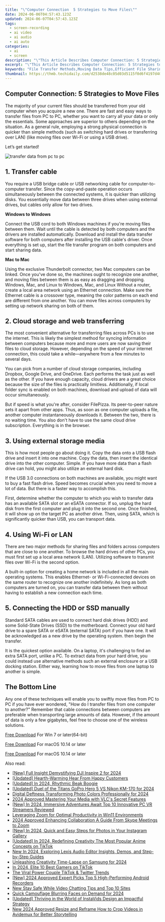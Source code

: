```yaml
---
title: "\"Computer Connection  5 Strategies to Move Files\""
date: 2024-06-06T04:57:43.123Z
updated: 2024-06-07T04:57:43.123Z
tags: 
  - screen-recording
  - ai video
  - ai audio
  - ai auto
categories: 
  - ai
  - screen
description: "\"This Article Describes Computer Connection: 5 Strategies to Move Files\""
excerpt: "\"This Article Describes Computer Connection: 5 Strategies to Move Files\""
keywords: "File Transfer Methods,Moving Data Tips,Efficient File Sharing,Computer File Strategies,Speed Up File Transfers,Data Migration Techniques,Streamline File Moves"
thumbnail: https://thmb.techidaily.com/d2538de48c05d03d5115f0d6f4197d40a4705facf7c78bd0835d847acacb8649.jpg
---
```


## Computer Connection: 5 Strategies to Move Files

The majority of your current files should be transferred from your old computer when you acquire a new one. There are fast and easy ways to transfer files from PC to PC, whether you want to carry all your data or only the essentials. Some approaches are superior to others depending on the situation. As a general rule, employing a strong physical connection is quicker than simple methods (such as switching hard drives or transferring over LAN) (like moving files over Wi-Fi or using a USB drive).

Let’s get started!

![transfer data from pc to pc](https://images.wondershare.com/filmora/article-images/2022/11/best-options-to-transfer-files-from-one-computer-to-another.jpg)

## 1\. Transfer cable

You require a USB bridge cable or USB networking cable for computer-to-computer transfer. Since the copy-and-paste operation occurs simultaneously between the connected systems, it is quicker than utilizing disks. You essentially move data between three drives when using external drives, but cables only allow for two drives.

**Windows to Windows**

Connect the USB cord to both Windows machines if you're moving files between them. Wait until the cable is detected by both computers and the drivers are installed automatically. Download and install the data transfer software for both computers after installing the USB cable's driver. Once everything is set up, start the file transfer program on both computers and start sharing data.

**Mac to Mac**

Using the exclusive Thunderbolt connector, two Mac computers can be linked. Once you've done so, the machines ought to recognize one another, and moving files between them is as easy as dragging and dropping. Windows, Mac, and Linux to Windows, Mac, and Linux Without a router, create a local area network using an Ethernet connection. Make sure the Ethernet cable is a crossover type, meaning the color patterns on each end are different from one another. You can move files across computers by setting up network sharing on both of them.

## 2\. Cloud storage and web transferring

The most convenient alternative for transferring files across PCs is to use the internet. This is likely the simplest method for syncing information between computers because more and more users are now saving their files to cloud storage. However, depending on the speed of your internet connection, this could take a while—anywhere from a few minutes to several days.

You can pick from a number of cloud storage companies, including Dropbox, Google Drive, and OneDrive. Each performs the task just as well as the other. If you have enough capacity, cloud drivers are a great choice because the size of the files is practically limitless. Additionally, if local folder sync is enabled on both machines, download and upload of data will occur simultaneously.

But if speed is what you're after, consider FilePizza. Its peer-to-peer nature sets it apart from other apps. Thus, as soon as one computer uploads a file, another computer instantaneously downloads it. Between the two, there is no waiting time. You also don't have to use the same cloud drive subscription. Everything is in the browser.

## 3\. Using external storage media

This is how most people go about doing it. Copy the data onto a USB flash drive and insert it into one machine. Copy the data, then insert the identical drive into the other computer. Simple. If you have more data than a flash drive can hold, you might also utilize an external hard disk.

If the USB 3.0 connections on both machines are available, you might want to buy a fast flash drive. Speed becomes crucial when you need to move a lot of data. But there is a faster way to accomplish this.

First, determine whether the computer to which you wish to transfer data has an available SATA slot or an eSATA connector. If so, unplug the hard disk from the first computer and plug it into the second one. Once finished, it will show up on the target PC as another drive. Then, using SATA, which is significantly quicker than USB, you can transport data.

## 4\. Using Wi-Fi or LAN

There are two major methods for sharing files and folders across computers that are close to one another. To browse the hard drives of other PCs, you must first set up a local area network (LAN). Utilizing software to transmit files over Wi-Fi is the second option.

A built-in option for creating a home network is included in all the main operating systems. This enables Ethernet- or Wi-Fi-connected devices on the same router to recognize one another indefinitely. As long as both computers are turned on, you can transfer data between them without having to establish a new connection each time.

## 5\. Connecting the HDD or SSD manually

Standard SATA cables are used to connect hard disk drives (HDD) and some Solid-State Drives (SSD) to the motherboard. Connect your old hard drive to a spare SATA or eSATA (external SATA) port if you have one. It will be acknowledged as a new drive by the operating system. then begin the transfer.

It is the quickest option available. On a laptop, it's challenging to find an extra SATA port, unlike a PC. To extract data from your hard drive, you could instead use alternative methods such an external enclosure or a USB docking station. Either way, learning how to move files from one laptop to another is simple.

## The Bottom Line

Any one of these techniques will enable you to swiftly move files from PC to PC if you have ever wondered, "How do I transfer files from one computer to another?" Remember that cable connections between computers are preferable when transporting large amounts of data. However, if the amount of data is only a few gigabytes, feel free to choose one of the wireless solutions.

[Free Download](https://tools.techidaily.com/wondershare/filmora/download/) For Win 7 or later(64-bit)

[Free Download](https://tools.techidaily.com/wondershare/filmora/download/) For macOS 10.14 or later

[Free Download](https://tools.techidaily.com/wondershare/filmora/download/) For macOS 10.14 or later

<ins class="adsbygoogle"
     style="display:block"
     data-ad-format="autorelaxed"
     data-ad-client="ca-pub-7571918770474297"
     data-ad-slot="1223367746"></ins>

<ins class="adsbygoogle"
     style="display:block"
     data-ad-format="autorelaxed"
     data-ad-client="ca-pub-7571918770474297"
     data-ad-slot="1223367746"></ins>



<ins class="adsbygoogle"
     style="display:block"
     data-ad-client="ca-pub-7571918770474297"
     data-ad-slot="8358498916"
     data-ad-format="auto"
     data-full-width-responsive="true"></ins>


<span class="atpl-alsoreadstyle">Also read:</span>
<div><ul>
<li><a href="https://vp-tips.techidaily.com/new-full-insight-demystifying-dji-inspire-2-for-2024/"><u>[New] Full Insight  Demystifying DJI Inspire 2 for 2024</u></a></li>
<li><a href="https://vp-tips.techidaily.com/updated-hearth-warming-hear-from-happy-customers/"><u>[Updated] Hearth-Warming Hear From Happy Customers</u></a></li>
<li><a href="https://vp-tips.techidaily.com/updated-in-2024-rhythmic-beak-boogie/"><u>[Updated] In 2024, Rhythmic Beak Boogie</u></a></li>
<li><a href="https://vp-tips.techidaily.com/updated-duel-of-the-titans-gopro-hero-5-vs-nikon-km-170-for-2024/"><u>[Updated] Duel of the Titans  GoPro Hero 5 VS Nikon KM-170 for 2024</u></a></li>
<li><a href="https://vp-tips.techidaily.com/digital-deftness-transforming-photo-colors-professionally-for-2024/"><u>Digital Deftness  Transforming Photo Colors Professionally for 2024</u></a></li>
<li><a href="https://vp-tips.techidaily.com/2024-approved-mastering-your-media-with-vlcs-secret-features/"><u>2024 Approved  Mastering Your Media with VLC's Secret Features</u></a></li>
<li><a href="https://vp-tips.techidaily.com/new-in-2024-immersive-adventures-await-top-10-innovative-pc-vr-streamers-reviewed/"><u>[New] In 2024, Immersive Adventures Await  Top 10 Innovative PC VR Streamers Reviewed</u></a></li>
<li><a href="https://vp-tips.techidaily.com/leveraging-zoom-for-optimal-productivity-in-win11-environments/"><u>Leveraging Zoom for Optimal Productivity in Win11 Environments</u></a></li>
<li><a href="https://vp-tips.techidaily.com/2024-approved-enhancing-collaboration-a-guide-from-skype-meetings-to-zoom/"><u>2024 Approved  Enhancing Collaboration  A Guide From Skype Meetings to Zoom</u></a></li>
<li><a href="https://vp-tips.techidaily.com/new-in-2024-quick-and-easy-steps-for-photos-in-your-instagram-gallery/"><u>[New] In 2024, Quick and Easy Steps for Photos in Your Instagram Gallery</u></a></li>
<li><a href="https://tiktok-videos.techidaily.com/updated-in-2024-redefining-creativity-the-most-popular-anime-concepts-on-tiktok/"><u>[Updated] In 2024, Redefining Creativity  The Most Popular Anime Concepts on TikTok</u></a></li>
<li><a href="https://audio-editing.techidaily.com/new-in-2024-exploring-lexis-audio-editor-insights-demos-and-step-by-step-guides/"><u>New In 2024, Exploring Lexis Audio Editor Insights, Demos, and Step-by-Step Guides</u></a></li>
<li><a href="https://some-guidance.techidaily.com/unleashing-creativity-time-lapse-on-samsung-for-2024/"><u>Unleashing Creativity  Time-Lapse on Samsung for 2024</u></a></li>
<li><a href="https://tiktok-videos.techidaily.com/in-2024-elite-10-best-gamers-on-tiktok/"><u>In 2024, Elite 10  Best Gamers on TikTok</u></a></li>
<li><a href="https://twitter-clips.techidaily.com/the-viral-power-couple-tiktok-and-twitter-trends/"><u>The Viral Power Couple  TikTok & Twitter Trends</u></a></li>
<li><a href="https://digital-screen-recording.techidaily.com/new-2024-approved-expert-picks-top-5-high-performing-android-recorders/"><u>[New] 2024 Approved  Expert Picks  Top 5 High-Performing Android Recorders</u></a></li>
<li><a href="https://audio-shaping.techidaily.com/new-stay-safe-while-video-chatting-tips-and-top-10-sites/"><u>New Stay Safe While Video Chatting Tips and Top 10 Sites</u></a></li>
<li><a href="https://extra-guidance.techidaily.com/quick-camouflage-blurring-faces-on-demand-for-2024/"><u>Quick Camouflage  Blurring Faces on Demand for 2024</u></a></li>
<li><a href="https://instagram-video-recordings.techidaily.com/updated-thriving-in-the-world-of-instavids-design-an-impactful-strategy/"><u>[Updated] Thriving in the World of InstaVids  Design an Impactful Strategy</u></a></li>
<li><a href="https://ai-video-apps.techidaily.com/new-2024-approved-resize-and-reframe-how-to-crop-videos-in-avidemux-for-better-storytelling/"><u>New 2024 Approved Resize and Reframe How to Crop Videos in Avidemux for Better Storytelling</u></a></li>
</ul></div>
